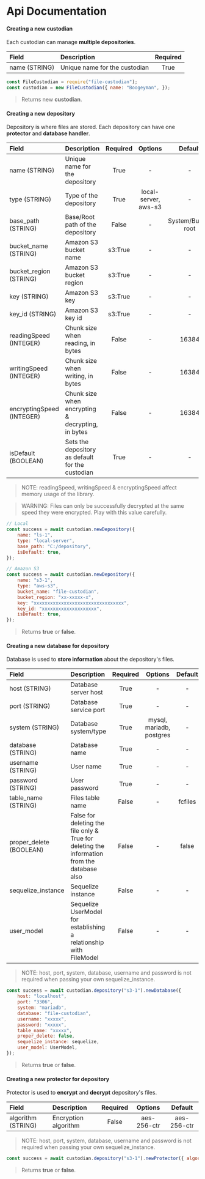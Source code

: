 # **Api Documentation**

#### **Creating a new custodian**

Each custodian can manage **multiple depositories**.

| Field | Description | Required |
| :--- |    :---   |  :---:   |
| name (STRING) | Unique name for the custodian | True |

```js
const FileCustodian = require("file-custodian");
const custodian = new FileCustodian({ name: "Boogeyman", });
```
>Returns new **custodian**.

#### **Creating a new depository**

Depository is where files are stored. Each depository can have one **protector** and **database handler**.

| Field | Description | Required | Options | Default |
| :--- |    :---   |  :---:   | :---: | :---: |
| name (STRING) | Unique name for the depository | True | - | - |
| type (STRING) | Type of the depository  | True | local-server, aws-s3 | - |
| base_path (STRING) | Base/Root path of the depository | False | - | System/Bucket root |
| bucket_name (STRING) | Amazon S3 bucket name | s3:True | - | - |
| bucket_region (STRING) | Amazon S3 bucket region | s3:True | - | - |
| key (STRING) | Amazon S3 key | s3:True | - | - |
| key_id (STRING) | Amazon S3 key id | s3:True | - | - |
| readingSpeed (INTEGER) | Chunk size when reading, in bytes | False | - | 16384 |
| writingSpeed (INTEGER) | Chunk size when writing, in bytes | False | - | 16384 |
| encryptingSpeed (INTEGER) | Chunk size when encrypting & decrypting, in bytes | False | - | 16384 |
| isDefault (BOOLEAN) | Sets the depository as default for the custodian | True | - | - |

> NOTE: readingSpeed, writingSpeed & encryptingSpeed affect memory usage of the library.

> WARNING: Files can only be successfully decrypted at the same speed they were encrypted. Play with this value carefully.

```js
// Local
const success = await custodian.newDepository({
    name: "ls-1",
    type: "local-server",
    base_path: "C:/depository",
    isDefault: true,
});

// Amazon S3
const success = await custodian.newDepository({
    name: "s3-1",
    type: "aws-s3",
    bucket_name: "file-custodian",
    bucket_region: "xx-xxxxx-x",
    key: "xxxxxxxxxxxxxxxxxxxxxxxxxxxxxxxxx",
    key_id: "xxxxxxxxxxxxxxxxxxxx",
    isDefault: true,
});
```
>Returns **true** or **false**.

#### **Creating a new database for depository**

Database is used to **store information** about the depository's files.

| Field | Description | Required | Options | Default |
| :--- |    :---   |  :---:   | :---: | :---: |
| host (STRING) | Database server host | True | - | - |
| port (STRING) | Database service port  | True | - | - |
| system (STRING) | Database system/type | True | mysql, mariadb, postgres | - |
| database (STRING) | Database name | True | - | - |
| username (STRING) | User name | True | - | - |
| password (STRING) | User password | True | - | - |
| table_name (STRING) | Files table name | False | - | fcfiles |
| proper_delete (BOOLEAN) | False for deleting the file only & True for deleting the information from the database also | False | - | false |
| sequelize_instance | Sequelize instance | False | - | - |
| user_model | Sequelize UserModel for establishing a relationship with FileModel | False | - | - |

> NOTE: host, port, system, database, username and password is not required when passing your own sequelize_instance.

```js
const success = await custodian.depository("s3-1").newDatabase({
    host: "localhost",
    port: "3306",
    system: "mariadb",
    database: "file-custodian",
    username: "xxxxx",
    password: "xxxxx",
    table_name: "xxxxx",
    proper_delete: false,
    sequelize_instance: sequelize,
    user_model: UserModel,
});
```
>Returns **true** or **false**.

#### **Creating a new protector for depository**

Protector is used to **encrypt** and **decrypt** depository's files.

| Field | Description | Required | Options | Default |
| :--- |    :---   |  :---:   | :---: | :---: |
| algorithm (STRING) | Encryption algorithm | False | aes-256-ctr | aes-256-ctr |

> NOTE: host, port, system, database, username and password is not required when passing your own sequelize_instance.

```js
const success = await custodian.depository("s3-1").newProtector({ algorithm: "aes-256-ctr" });
```
>Returns **true** or **false**.
